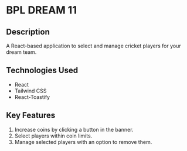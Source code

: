 # BPL DREAM 11

## Description
A React-based application to select and manage cricket players for your dream team.

## Technologies Used
- React
- Tailwind CSS
- React-Toastify

## Key Features
1. Increase coins by clicking a button in the banner.
2. Select players within coin limits.
3. Manage selected players with an option to remove them.

